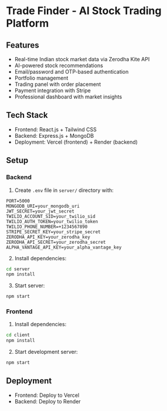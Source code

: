 # Trade Finder - AI Stock Trading Platform

## Features
- Real-time Indian stock market data via Zerodha Kite API
- AI-powered stock recommendations
- Email/password and OTP-based authentication
- Portfolio management
- Trading panel with order placement
- Payment integration with Stripe
- Professional dashboard with market insights

## Tech Stack
- Frontend: React.js + Tailwind CSS
- Backend: Express.js + MongoDB
- Deployment: Vercel (frontend) + Render (backend)

## Setup

### Backend
1. Create `.env` file in `server/` directory with:
```
PORT=5000
MONGODB_URI=your_mongodb_uri
JWT_SECRET=your_jwt_secret
TWILIO_ACCOUNT_SID=your_twilio_sid
TWILIO_AUTH_TOKEN=your_twilio_token
TWILIO_PHONE_NUMBER=+1234567890
STRIPE_SECRET_KEY=your_stripe_secret
ZERODHA_API_KEY=your_zerodha_key
ZERODHA_API_SECRET=your_zerodha_secret
ALPHA_VANTAGE_API_KEY=your_alpha_vantage_key
```

2. Install dependencies:
```bash
cd server
npm install
```

3. Start server:
```bash
npm start
```

### Frontend
1. Install dependencies:
```bash
cd client
npm install
```

2. Start development server:
```bash
npm start
```

## Deployment
- Frontend: Deploy to Vercel
- Backend: Deploy to Render 
